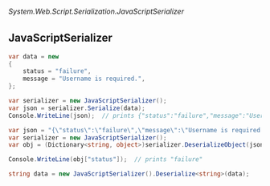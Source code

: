 ###### System.Web.Script.Serialization.JavaScriptSerializer
## JavaScriptSerializer

``` csharp
var data = new 
{
    status = "failure",
    message = "Username is required.",
};

var serializer = new JavaScriptSerializer();
var json = serializer.Serialize(data);
Console.WriteLine(json);  // prints {"status":"failure","message":"Username is required."}
```

``` csharp
var json = "{\"status\":\"failure\",\"message\":\"Username is required.\"}";
var serializer = new JavaScriptSerializer();
var obj = (Dictionary<string, object>)serializer.DeserializeObject(json);

Console.WriteLine(obj["status"]);  // prints "failure"
```

``` csharp
string data = new JavaScriptSerializer().Deserialize<string>(data);   
```

